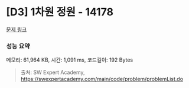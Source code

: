 # [D3] 1차원 정원 - 14178 

[문제 링크](https://swexpertacademy.com/main/code/problem/problemDetail.do?contestProbId=AX_N3oSqcyUDFARi) 

### 성능 요약

메모리: 61,964 KB, 시간: 1,091 ms, 코드길이: 192 Bytes



> 출처: SW Expert Academy, https://swexpertacademy.com/main/code/problem/problemList.do